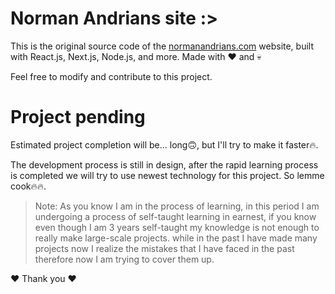 # Norman Andrians site :>

This is the original source code of the [normanandrians.com](https://normanandrians.com) website, built with React.js, Next.js, Node.js, and more. Made with ❤️ and 💀️

Feel free to modify and contribute to this project.

# Project pending

Estimated project completion will be... long🙃️, but I'll try to make it faster🔥️.

The development process is still in design, after the rapid learning process is completed we will try to use newest technology for this project. So lemme cook🔥️🔥️.

> Note: As you know I am in the process of learning, in this period I am undergoing a process of self-taught learning in earnest, if you know even though I am 3 years self-taught my knowledge is not enough to really make large-scale projects. while in the past I have made many projects now I realize the mistakes that I have faced in the past therefore now I am trying to cover them up.

❤️ Thank you ❤️